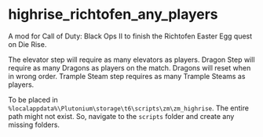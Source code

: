 # highrise_richtofen_any_players
A mod for Call of Duty: Black Ops II to finish the Richtofen Easter Egg quest on Die Rise.

The elevator step will require as many elevators as players.
Dragon Step will require as many Dragons as players on the match. Dragons will reset when in wrong order.
Trample Steam step requires as many Trample Steams as players.

To be placed in `%localappdata%\Plutonium\storage\t6\scripts\zm\zm_highrise`. The entire path might not exist. So, navigate to the `scripts` folder and create any missing folders.
